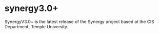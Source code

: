 synergy3.0+
===========

SynergyV3.0+ is the latest release of the Synergy project based at the CIS Department, Temple University. 
